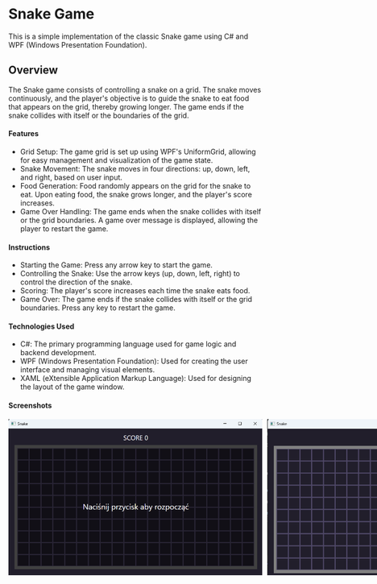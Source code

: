 # Snake Game
This is a simple implementation of the classic Snake game using C# and WPF (Windows Presentation Foundation).

## Overview
The Snake game consists of controlling a snake on a grid. The snake moves continuously, and the player's objective is to guide the snake to eat food that appears on the grid, thereby growing longer. The game ends if the snake collides with itself or the boundaries of the grid.

#### Features
* Grid Setup: The game grid is set up using WPF's UniformGrid, allowing for easy management and visualization of the game state.
* Snake Movement: The snake moves in four directions: up, down, left, and right, based on user input.
* Food Generation: Food randomly appears on the grid for the snake to eat. Upon eating food, the snake grows longer, and the player's score increases.
* Game Over Handling: The game ends when the snake collides with itself or the grid boundaries. A game over message is displayed, allowing the player to restart the game.
#### Instructions
* Starting the Game: Press any arrow key to start the game.
* Controlling the Snake: Use the arrow keys (up, down, left, right) to control the direction of the snake.
* Scoring: The player's score increases each time the snake eats food.
* Game Over: The game ends if the snake collides with itself or the grid boundaries. Press any key to restart the game.
#### Technologies Used
* C#: The primary programming language used for game logic and backend development.
* WPF (Windows Presentation Foundation): Used for creating the user interface and managing visual elements.
* XAML (eXtensible Application Markup Language): Used for designing the layout of the game window.
#### Screenshots
<div style="display: flex;">
    <img src="screenshots/s1.png" alt="Screenshot 1" style="margin-right: 10px;">
    <img src="screenshots/s2.png" alt="Screenshot 2">
    <img src="screenshots/s3.png" alt="Screenshot 3">
</div>
